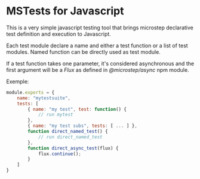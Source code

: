 # MSTests for Javascript

This is a very simple javascript testing tool that brings microstep declarative test definition and execution to Javascript.

Each test module declare a name and either a test function or a list of test modules.
Named function can be directly used as test module.

If a test function takes one parameter, it's considered asynchronous and the first argument will be a _Flux_ as defined in _@microstep/async_ npm module.

Exemple:

```js
module.exports = {
    name: "mytestsuite",
    tests: [
        { name: "my test", test: function() {
            // run mytest
        },
        { name: "my test subs", tests: [ ... ] },
        function direct_named_test() {
            // run direct_named_test
        },
        function direct_async_test(flux) {
            flux.continue();
        }
    ]
}
```
